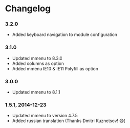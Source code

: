# Changelog

### 3.2.0

* Added keyboard navigation to module configuration

### 3.1.0

* Updated mmenu to 8.3.0
* Added columns as option
* Added mmenu IE10 & IE11 Polyfill as option 

### 3.0.0

* Updated mmenu to 8.1.1

### 1.5.1, 2014-12-23
* Updated mmenu to version 4.7.5
* Added russian translation (Thanks Dmitri Kuznetsov! :smile:)
